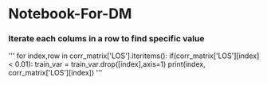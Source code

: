 # Notebook-For-DM

### Iterate each colums in a row to find specific value

'''
for index,row in corr_matrix['LOS'].iteritems():
    if(corr_matrix['LOS'][index] < 0.01):
        train_var = train_var.drop([index],axis=1)
        print(index, corr_matrix['LOS'][index])
'''

